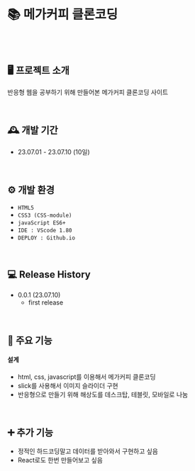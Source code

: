 # 📚 메가커피 클론코딩


<br>
<br>


## 🖥️ 프로젝트 소개

반응형 웹을 공부하기 위해 만들어본 메가커피 클론코딩 사이트


<br>

## 🕰️ 개발 기간

-   23.07.01 - 23.07.10 (10일)
<br>


## ⚙️ 개발 환경

-   `HTML5`
-   `CSS3 (CSS-module)`
-   `javaScript ES6+`
-   `IDE : VScode 1.80`
-   `DEPLOY : Github.io`
<br>

## 💻 Release History
* 0.0.1 (23.07.10)
    * first release
<br>

## 📌 주요 기능

#### 설계

-   html, css, javascript를 이용해서 메가커피 클론코딩
-   slick를 사용해서 이미지 슬라이더 구현
-   반응형으로 만들기 위해 해상도를 데스크탑, 테블릿, 모바일로 나눔

<br>

## ➕ 추가 기능
- 정적인 하드코딩말고 데이터를 받아와서 구현하고 싶음
- React로도 한번 만들어보고 싶음
<br>

